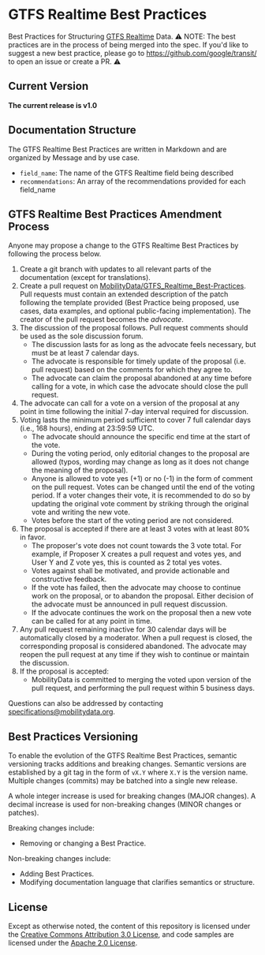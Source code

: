 # GTFS Realtime Best Practices

Best Practices for Structuring [GTFS Realtime](https://github.com/google/transit/blob/master/gtfs-realtime/spec/en/reference.md) Data.
⚠️ NOTE: The best practices are in the process of being merged into the spec. If you'd like to suggest a new best practice, please go to https://github.com/google/transit/ to open an issue or create a PR. ⚠️

## Current Version
**The current release is v1.0**

## Documentation Structure

The GTFS Realtime Best Practices are written in Markdown and are organized by Message and by use case.

* `field_name`: The name of the GTFS Realtime field being described
* `recommendations`: An array of the recommendations provided for each field_name

## GTFS Realtime Best Practices Amendment Process
Anyone may propose a change to the GTFS Realtime Best Practices by following the process below.

1. Create a git branch with updates to all relevant parts of the documentation (except for translations).
1. Create a pull request on [MobilityData/GTFS_Realtime_Best-Practices](https://github.com/MobilityData/GTFS_Realtime_Best-Practices). Pull requests must contain an extended description of the patch following the template provided (Best Practice being proposed, use cases, data examples, and optional public-facing implementation). The creator of the pull request becomes the _advocate_.
1. The discussion of the proposal follows. Pull request comments should be used as the sole discussion forum.
  	- The discussion lasts for as long as the advocate feels necessary, but must be at least 7 calendar days.
  	- The advocate is responsible for timely update of the proposal (i.e. pull request) based on the comments for which they agree to.
  	- The advocate can claim the proposal abandoned at any time before calling for a vote, in which case the advocate should close the pull request.
1. The advocate can call for a vote on a version of the proposal at any point in time following the initial 7-day interval required for discussion.
1. Voting lasts the minimum period sufficient to cover 7 full calendar days (i.e., 168 hours), ending at 23:59:59 UTC.
  	- The advocate should announce the specific end time at the start of the vote.
  	- During the voting period, only editorial changes to the proposal are allowed (typos, wording may change as long as it does not change the meaning of the proposal).
  	- Anyone is allowed to vote yes (+1) or no (-1) in the form of comment on the pull request. Votes can be changed until the end of the voting period. If a voter changes their vote, it is recommended to do so by updating the original vote comment by striking through the original vote and writing the new vote.
  	- Votes before the start of the voting period are not considered.
1. The proposal is accepted if there are at least 3 votes with at least 80% in favor.
  	- The proposer's vote does not count towards the 3 vote total. For example, if Proposer X creates a pull request and votes yes, and User Y and Z vote yes, this is counted as 2 total yes votes.
  	- Votes against shall be motivated, and provide actionable and constructive feedback.
  	- If the vote has failed, then the advocate may choose to continue work on the proposal, or to abandon the proposal. Either decision of the advocate must be announced in pull request discussion.
  	- If the advocate continues the work on the proposal then a new vote can be called for at any point in time.
1. Any pull request remaining inactive for 30 calendar days will be automatically closed by a moderator. When a pull request is closed, the corresponding proposal is considered abandoned. The advocate may reopen the pull request at any time if they wish to continue or maintain the discussion.
1. If the proposal is accepted:
  	- MobilityData is committed to merging the voted upon version of the pull request, and performing the pull request within 5 business days.

Questions can also be addressed by contacting specifications@mobilitydata.org.

## Best Practices Versioning
To enable the evolution of the GTFS Realtime Best Practices, semantic versioning tracks additions and breaking changes. Semantic versions are established by a git tag in the form of `vX.Y` where `X.Y` is the version name. Multiple changes (commits) may be batched into a single new release.

A whole integer increase is used for breaking changes (MAJOR changes). A decimal increase is used for non-breaking changes (MINOR changes or patches).

Breaking changes include:
- Removing or changing a Best Practice.

Non-breaking changes include:
- Adding Best Practices.
- Modifying documentation language that clarifies semantics or structure.

## License

Except as otherwise noted, the content of this repository is licensed under the [Creative Commons Attribution 3.0 License](https://creativecommons.org/licenses/by/3.0/), and code samples are licensed under the [Apache 2.0 License](http://www.apache.org/licenses/LICENSE-2.0).
